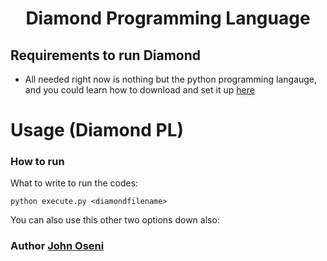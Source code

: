 <div align="center">
 <h1> Diamond Programming Language </h1>
 </div>

## Requirements to run Diamond 

- All needed right now is nothing but the python programming langauge, and you could learn how to download and set it up [here](https://medium.com/co-learning-lounge/how-to-download-install-python-on-windows-2021-44a707994013)

# Usage (Diamond PL)

### How to run
What to write to run the codes:

```shell
python execute.py <diamondfilename>
```
You can also use this other two options down also:


 <div>
     <h3>  Author  <a href="https://linktr.ee/johnoseni">John Oseni</a> </h3>
 </div>